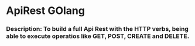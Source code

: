 # **ApiRest GOlang**

### **Description:** To build a full Api Rest with the HTTP verbs, being able to execute operatios like GET, POST, CREATE and DELETE.
